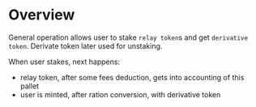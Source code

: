 # Overview

General operation allows user to stake `relay token`s and get `derivative token`.
Derivate token later used for unstaking. 

When user stakes, next happens:
- relay token, after some fees deduction, gets into accounting of this pallet
- user is minted, after ration conversion, with derivative token

